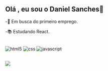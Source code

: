 ## Olá , eu sou o Daniel Sanches👋



-🔎  Em busca do primeiro emprego.

-📚  Estudando  React.
 
 
 
<div style="display: inline_block"><br/>

<img align="center" alt="html5" src="https://img.shields.io/badge/HTML5-E34F26?style=for-the-badge&logo=html5&logoColor=white" />


<img align="center" alt="css" src="https://img.shields.io/badge/CSS3-1572B6?style=for-the-badge&logo=css3&logoColor=white" />

<img align="center" alt="javascript" src="https://img.shields.io/badge/JavaScript-323330?style=for-the-badge&logo=javascript&logoColor=F7DF1E" />

</div> 




##


<div >

<a href = "mailto:dan.sanches4686@gmail.com"><img src="https://img.shields.io/badge/Gmail-D14836?style=for-the-badge&logo=gmail&logoColor=white" target ="_blank">
</a>

</div>
